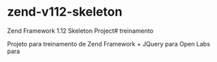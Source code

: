 zend-v112-skeleton
==================

Zend Framework 1.12 Skeleton Project# treinamento

Projeto para treinamento de Zend Framework + JQuery para Open Labs para 
